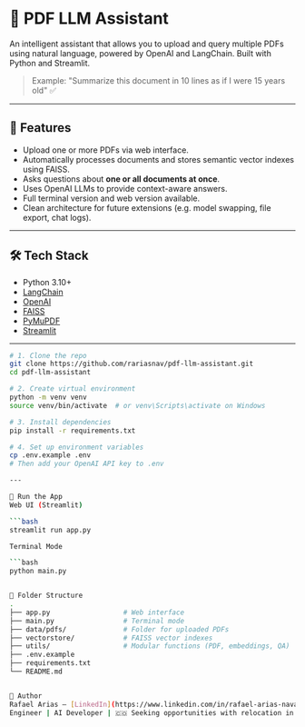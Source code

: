 # 🧠 PDF LLM Assistant

An intelligent assistant that allows you to upload and query multiple PDFs using natural language, powered by OpenAI and LangChain. Built with Python and Streamlit.

> Example: "Summarize this document in 10 lines as if I were 15 years old" ✅

---

## 🚀 Features

- Upload one or more PDFs via web interface.
- Automatically processes documents and stores semantic vector indexes using FAISS.
- Asks questions about **one or all documents at once**.
- Uses OpenAI LLMs to provide context-aware answers.
- Full terminal version and web version available.
- Clean architecture for future extensions (e.g. model swapping, file export, chat logs).

---

## 🛠️ Tech Stack

- Python 3.10+
- [LangChain](https://github.com/langchain-ai/langchain)
- [OpenAI](https://platform.openai.com/)
- [FAISS](https://github.com/facebookresearch/faiss)
- [PyMuPDF](https://pymupdf.readthedocs.io/)
- [Streamlit](https://streamlit.io/)

---

```bash
# 1. Clone the repo
git clone https://github.com/rariasnav/pdf-llm-assistant.git
cd pdf-llm-assistant

# 2. Create virtual environment
python -m venv venv
source venv/bin/activate  # or venv\Scripts\activate on Windows

# 3. Install dependencies
pip install -r requirements.txt

# 4. Set up environment variables
cp .env.example .env
# Then add your OpenAI API key to .env

---

🧪 Run the App
Web UI (Streamlit)

```bash
streamlit run app.py

Terminal Mode

```bash
python main.py


📁 Folder Structure
.
├── app.py                  # Web interface
├── main.py                 # Terminal mode
├── data/pdfs/              # Folder for uploaded PDFs
├── vectorstore/            # FAISS vector indexes
├── utils/                  # Modular functions (PDF, embeddings, QA)
├── .env.example
├── requirements.txt
└── README.md


👤 Author
Rafael Arias – [LinkedIn](https://www.linkedin.com/in/rafael-arias-navarro/)
Engineer | AI Developer | 🇨🇴 Seeking opportunities with relocation in Europe or UK
